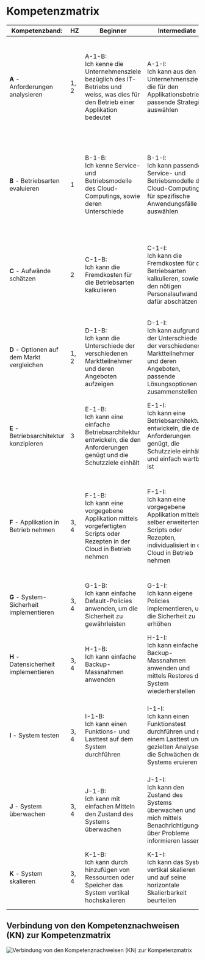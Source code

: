 # Kompetenzmatrix
| Kompetenzband:                         | HZ   | Beginner                                                                                                                        | Intermediate                                                                                                                                  | Advanced                                                                                                                                                                                                |
| -------------------------------------- | ---- | --------------------------------------------------------------------------------------------------------------------------------- | ------------------------------------------------------------------------------------------------------------------------------------------------ | -------------------------------------------------------------------------------------------------------------------------------------------------------------------------------------------------------- |
| **A** - Anforderungen analysieren          | 1, 2 | A-1-B:<br/>Ich kenne die Unternehmensziele bezüglich des IT-Betriebs und weiss, was dies für den Betrieb einer Applikation bedeutet | A-1-I:<br/>Ich kann aus den Unternehmenszielen die für den Applikationsbetrieb passende Strategie auswählen                                        | A-1-A:<br/>Ich kann eine auf die Unternehmensziele ausgerichtete Strategie für den Applikationsbetrieb formulieren und positive Rückkopplungen für die Unternehmensziele aufzeigen                         |
| **B** - Betriebsarten evaluieren           | 1    | B-1-B:<br/>Ich kenne  Service- und Betriebsmodelle des Cloud-Computings, sowie deren Unterschiede                                   | B-1-I:<br/>Ich kann passende Service- und Betriebsmodelle des Cloud-Computings für spezifische Anwendungsfälle auswählen                           | B-1-A:<br/>Ich kann die Cloud Service- und Betriebsmodelle des Cloud-Computings auf die Eignung für spezifische Anwendungsfälle abwägen und eine fundierte Empfehlung  abgeben                             |
| **C** - Aufwände schätzen                  | 2    | C-1-B:<br/>Ich kann die Fremdkosten für die Betriebsarten  kalkulieren                                                              | C-1-I:<br/>Ich kann die Fremdkosten für die Betriebsarten kalkulieren, sowie den nötigen Personalaufwand dafür abschätzen                          | C-1-A:<br/>Ich kann die Fremdkosten für die Betriebsarten kalkulieren, den nötigen Personalaufwand miteinbeziehen, sowie  anfallende Migrationsaufwände abschätzen                                              |
| **D** - Optionen auf dem Markt vergleichen | 1, 2 | D-1-B:<br/>Ich kann die Unterschiede der verschiedenen Marktteilnehmer und deren Angeboten aufzeigen                                | D-1-I:<br/>Ich kann aufgrund der Unterschiede der verschiedenen Marktteilnehmer und deren Angeboten, passende Lösungsoptionen zusammenstellen      | D-1-A:<br/>Ich kann die Optionen auf dem Markt zusammenstellen und aufgrund deren Unterschiede, Optimierungen oder Alternativen aufzeigen                                                                       |
| **E** - Betriebsarchitektur konzipieren    | 3    | E-1-B:<br/>Ich kann eine einfache Betriebsarchitektur entwickeln, die den Anforderungen genügt und die Schutzziele einhält          | E-1-I:<br/>Ich kann eine Betriebsarchitektur entwickeln, die den Anforderungen genügt, die Schutzziele einhält und einfach wartbar ist             | E-1-A:<br/>Ich kann eine hochverfügbare Betriebsarchitektur entwickeln, die den Anforderungen genügt, die Schutzziele einhält,  wartbar und resilient ist                                                  |
| **F** - Applikation in Betrieb nehmen      | 3, 4 | F-1-B:<br/>Ich kann eine vorgegebene Applikation mittels vorgefertigten Scripts oder Rezepten in der Cloud in Betrieb nehmen        | F-1-I:<br/>Ich kann eine vorgegebene Applikation mittels selber erweiterten Scripts oder Rezepten, individualisiert in der Cloud in Betrieb nehmen | F-1-A:<br/>Ich kann eine vorgegebene Applikation mittels selber erweiterten Scripts oder Rezepten, individualisiert in der Cloud in Betrieb nehmen und dafür sorgen, dass diese automatisch skalieren kann |
| **G** - System-Sicherheit implementieren   | 3, 4 | G-1-B:<br/>Ich kann einfache Default-Policies anwenden, um die Sicherheit zu gewährleisten                                          | G-1-I:<br/>Ich kann eigene Policies implementieren, um die Sicherheit zu erhöhen                                                                   | G-1-A:<br/>Ich kann mit eigenen Policies und zusäztlichem Hardening die Sicherheit maximieren                                                                                                              |
| **H** - Datensicherheit implementieren     | 3, 4 | H-1-B:<br/>Ich kann einfache Backup-Massnahmen anwenden                                                                             | H-1-I:<br/>Ich kann einfache Backup-Massnahmen anwenden und mittels Restores das System wiederherstellen                                           | H-1-A:<br/>Ich kann eigene Backup-Lösungen implementieren  und mittels gezielten Restores Teile des Systems wiederherstellen                                                                               |
| **I** - System testen                      | 3, 4 | I-1-B:<br/>Ich kann einen Funktions- und Lasttest auf dem System durchführen                                                        | I-1-I:<br/>Ich kann einen Funktionstest durchführen und mit einem Lasttest und gezielten Analysen die Schwächen des Systems eruieren               | I-1-A:<br/>Ich kann einen Funktionstest durchführen und mit gezielten Lasttests das System an seine Grenzen bringen und die Skalierbarkeit aufzeigen                                                       |
| **J** - System überwachen                  | 3, 4 | J-1-B:<br/>Ich kann mit einfachen Mitteln den Zustand des Systems überwachen                                                        | J-1-I:<br/>Ich kann den Zustand des Systems überwachen und mich mittels Benachrichtigungen über Probleme informieren lassen                        | J-1-A:<br/>Ich kann den Zustand des Systems überwachen und für allfällige Probleme entsprechende Massnahmen formulieren                                                                                    |
| **K** - System skalieren                   | 3, 4 | K-1-B:<br/>Ich kann durch hinzufügen von Ressourcen oder Speicher das System vertikal hochskalieren                                 | K-1-I:<br/>Ich kann das System vertikal skalieren und auf seine horizontale Skalierbarkeit beurteilen                                              | K-1-A:<br/>Ich kann das System vertikal skalieren und Möglichkeiten für die horizontale Skalierbarkeit aufzeigen                                                                                           |

## Verbindung von den Kompetenznachweisen (KN) zur Kompetenzmatrix

![Verbindung von den Kompetenznachweisen (KN) zur Kompetenzmatrix](./x_gitres/M346-Verbindung_von_den_Kompetenznachweisen__KN__zur_Kompetenzmatrix.png)
